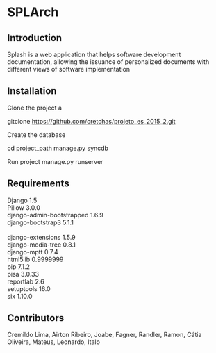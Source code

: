 SPLArch
=======================

Introduction
------------
Splash is a web application that helps software development documentation, allowing the issuance of personalized documents with different views of software implementation

Installation 
---------------------------

Clone the project a

gitclone https://github.com/cretchas/projeto_es_2015_2.git

Create the database

cd project_path
manage.py syncdb

Run project
manage.py runserver


Requirements
---------------------------

Django	1.5<br/>
Pillow	3.0.0	<br/>
django-admin-bootstrapped	1.6.9	<br/>
django-bootstrap3	5.1.1<br/>	
django-extensions	1.5.9	<br/>
django-media-tree	0.8.1	<br/>
django-mptt	0.7.4	<br/>
html5lib	0.9999999	<br/>
pip	7.1.2	<br/>
pisa	3.0.33	<br/>
reportlab	2.6	<br/>
setuptools	16.0	<br/>
six	1.10.0	<br/>


Contributors
---------------------------

Cremildo Lima, Airton Ribeiro, Joabe, Fagner, Randler, Ramon, Cátia Oliveira, Mateus, Leonardo, Italo
